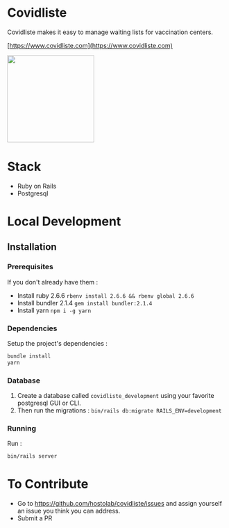 # Covidliste

Covidliste makes it easy to manage waiting lists for vaccination centers.

[https://www.covidliste.com](https://www.covidliste.com)

<img src='https://www.pasteur.fr/sites/default/files/styles/media-wide/public/rubrique_linstitut_pasteur/notre_histoire/alexandre-yersin-institutpasteur_46576.jpg?itok=FL2T1kf4' width='200px'> </img>

# Stack

- Ruby on Rails
- Postgresql

# Local Development

## Installation

### Prerequisites

If you don't already have them :

- Install ruby 2.6.6 `rbenv install 2.6.6 && rbenv global 2.6.6`
- Install bundler 2.1.4 `gem install bundler:2.1.4`
- Install yarn `npm i -g yarn`

### Dependencies

Setup the project's dependencies :

```bash
bundle install
yarn
```

### Database

1. Create a database called `covidliste_development` using your favorite postgresql GUI or CLI.
2. Then run the migrations : `bin/rails db:migrate RAILS_ENV=development`

### Running

Run :

```bash
bin/rails server
```

# To Contribute

- Go to https://github.com/hostolab/covidliste/issues and assign yourself an issue you think you can address.
- Submit a PR

